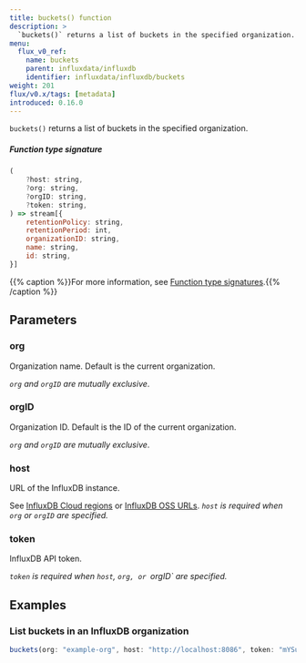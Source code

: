 ```yaml
---
title: buckets() function
description: >
  `buckets()` returns a list of buckets in the specified organization.
menu:
  flux_v0_ref:
    name: buckets
    parent: influxdata/influxdb
    identifier: influxdata/influxdb/buckets
weight: 201
flux/v0.x/tags: [metadata]
introduced: 0.16.0
---
```


<!------------------------------------------------------------------------------

IMPORTANT: This page was generated from comments in the Flux source code. Any
edits made directly to this page will be overwritten the next time the
documentation is generated. 

To make updates to this documentation, update the function comments above the
function definition in the Flux source code:

https://github.com/influxdata/flux/blob/master/stdlib/influxdata/influxdb/influxdb.flux#L368-L379

Contributing to Flux: https://github.com/influxdata/flux#contributing
Fluxdoc syntax: https://github.com/influxdata/flux/blob/master/docs/fluxdoc.md

------------------------------------------------------------------------------->

`buckets()` returns a list of buckets in the specified organization.



##### Function type signature

```js
(
    ?host: string,
    ?org: string,
    ?orgID: string,
    ?token: string,
) => stream[{
    retentionPolicy: string,
    retentionPeriod: int,
    organizationID: string,
    name: string,
    id: string,
}]
```

{{% caption %}}For more information, see [Function type signatures](/flux/v0/function-type-signatures/).{{% /caption %}}

## Parameters

### org

Organization name. Default is the current organization.

_`org` and `orgID` are mutually exclusive_.

### orgID

Organization ID. Default is the ID of the current organization.

_`org` and `orgID` are mutually exclusive_.

### host

URL of the InfluxDB instance.

See [InfluxDB Cloud regions](/influxdb/cloud/reference/regions/)
or [InfluxDB OSS URLs](/influxdb/latest/reference/urls/).
_`host` is required when `org` or `orgID` are specified._

### token

InfluxDB API token.

_`token` is required when `host`, `org, or `orgID` are specified._


## Examples

### List buckets in an InfluxDB organization

```js
buckets(org: "example-org", host: "http://localhost:8086", token: "mYSuP3rSecR37t0k3N")

```

